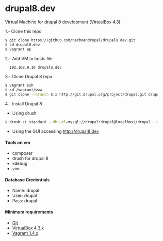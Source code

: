 drupal8.dev
===========

Virtual Machine for drupal 8 development (VirtualBox 4.3)

1.- Clone this repo
```bash
$ git clone https://github.com/hechoendrupal/drupal8.dev.git
$ cd drupal8.dev
$ vagrant up
```

2.- Add VM to hosts file
```bash
  192.168.9.10 drupal8.dev
```

3.- Clone Drupal 8 repo
```bash
$ vagrant ssh
$ cd /vagrant/www
$ git clone --branch 8.x http://git.drupal.org/project/drupal.git drupal8.dev
```

4.- Install Drupal 8
* Using drush
```bash
$ drush si standard --db-url=mysql://drupal:drupal@localhost/drupal --site-name=drupal8.dev --account-name=admin --account-pass=admin --account-mail=[user-email]
```

* Using the GUI accessing http://drupal8.dev

#### Tools on vm
* composer
* drush for drupal 8
* xdebug
* vim

#### Database Credentials
* Name: drupal
* User: drupal
* Pass: drupal

#### Minimum requirements
* [Git](http://git-scm.com)
* [VirtualBox 4.3.x](https://www.virtualbox.org)
* [Vagrant 1.4.x](http://www.vagrantup.com)
